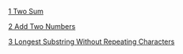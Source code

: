 [1 Two Sum](https://github.com/xunhuanfengliuxiang/Amazon/blob/master/Algorithm/Two%20Sum.java)

[2 Add Two Numbers](https://github.com/xunhuanfengliuxiang/Amazon/blob/master/Algorithm/Add%20Two%20Numbers.java)

[3 Longest Substring Without Repeating Characters](https://github.com/xunhuanfengliuxiang/Amazon/blob/master/Algorithm/Longest%20Substring%20Without%20Repeating%20Characters.java)
